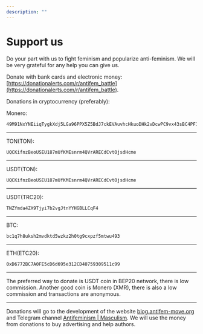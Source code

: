 ```yaml
---
description: ""
---
```


# Support us

Do your part with us to fight feminism and popularize anti-feminism. We will be very grateful for any help you can give us.

Donate with bank cards and electronic money: [https://donationalerts.com/r/antifem_battle](https://donationalerts.com/r/antifem_battle).

Donations in cryptocurrency (preferably):

Monero:

```
49M91NxYNEiiqTygkXdj5LGa96PPX5Z5BdJ7ckEVAuvhcHkuoDHk2vDcwPC9vx43sBC4PF1tqMmCsXq79Bu9WvNp9FutkfM
```

---

TON(TON):

```
UQCKifnzBeoUSEU187mUfKMEsnrm4QVrARECdCvtOjsdHcme
```

---

USDT(TON):

```
UQCKifnzBeoUSEU187mUfKMEsnrm4QVrARECdCvtOjsdHcme
```

---

USDT(TRC20):

```
TNZYmda4ZX9Tjyi7b2vgJtnYYHGBLLCqF4
```

---

BTC:

```
bc1q7h8uksh2mvdktd5wzkz2h0tg9cxpzf5mtwu493
```

---

ETH(ETC20):

```
0xD6772BC7A0FE5cD6d695e312CD40759309511c99
```

---

The preferred way to donate is USDT coin in BEP20 network, there is low commission. Another good coin is Monero (XMR), there is also a low commission and transactions are anonymous.

---

Donations will go to the development of the website [blog.antifem-move.org](https://blog.antifem-move.org/) and Telegram channel [Antifeminism | Masculism](https://t.me/antifem_battle). We will use the money from donations to buy advertising and help authors.
